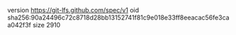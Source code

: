 version https://git-lfs.github.com/spec/v1
oid sha256:90a24496c72c8718d28bb13152741f81c9e018e33ff8eeacac56fe3caa042f3f
size 2910

